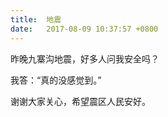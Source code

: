 ```yaml
---
title:  地震
date:   2017-08-09 10:37:57 +0800
---
```


昨晚九寨沟地震，好多人问我安全吗？

我答：“真的没感觉到。”

谢谢大家关心，希望震区人民安好。

<!--170-->

